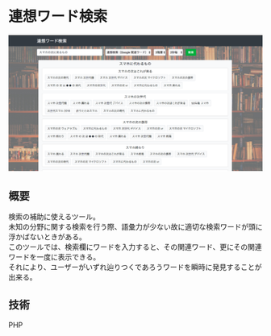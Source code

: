 # 連想ワード検索

<!-- 画像 -->
<div align="center"><img src='screen.png'></div>

## 概要
検索の補助に使えるツール。  
未知の分野に関する検索を行う際、語彙力が少ない故に適切な検索ワードが頭に浮かばないときがある。  
このツールでは、検索欄にワードを入力すると、その関連ワード、更にその関連ワードを一度に表示できる。  
それにより、ユーザーがいずれ辿りつくであろうワードを瞬時に発見することが出来る。  

## 技術
PHP
